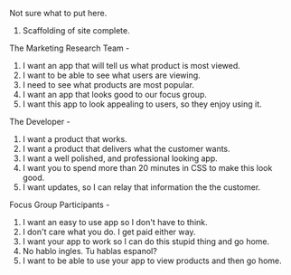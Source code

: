 Not sure what to put here.


1. Scaffolding of site complete.


The Marketing Research Team - 
1. I want an app that will tell us what product is most viewed.
2. I want to be able to see what users are viewing. 
3. I need to see what products are most popular.
4. I want an app that looks good to our focus group.
5. I want this app to look appealing to users, so they enjoy using it.

The Developer -
1. I want a product that works.
2. I want a product that delivers what the customer wants.
3. I want a well polished, and professional looking app.
4. I want you to spend more than 20 minutes in CSS to make this look good.
5. I want updates, so I can relay that information the the customer.

Focus Group Participants - 
1. I want an easy to use app so I don't have to think.
2. I don't care what you do. I get paid either way.
3. I want your app to work so I can do this stupid thing and go home.
4. No hablo ingles. Tu hablas espanol?
5. I want to be able to use your app to view products and then go home.